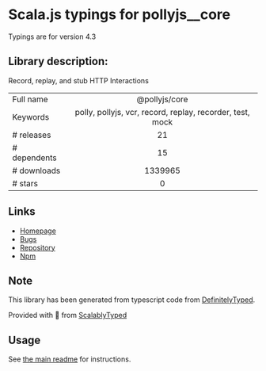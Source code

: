
# Scala.js typings for pollyjs__core

Typings are for version 4.3

## Library description:
Record, replay, and stub HTTP Interactions

|                    |                 |
| ------------------ | :-------------: |
| Full name          | @pollyjs/core |
| Keywords           | polly, pollyjs, vcr, record, replay, recorder, test, mock |
| # releases         | 21 |
| # dependents       | 15 |
| # downloads        | 1339965 |
| # stars            | 0 |

## Links
- [Homepage](https://github.com/netflix/pollyjs#readme)
- [Bugs](https://github.com/netflix/pollyjs/issues)
- [Repository](https://github.com/netflix/pollyjs)
- [Npm](https://www.npmjs.com/package/%40pollyjs%2Fcore)
    


## Note
This library has been generated from typescript code from [DefinitelyTyped](https://definitelytyped.org).

Provided with :purple_heart: from [ScalablyTyped](https://github.com/oyvindberg/ScalablyTyped)

## Usage
See [the main readme](../../readme.md) for instructions.


